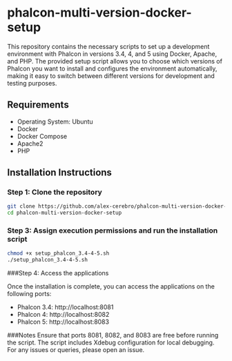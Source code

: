 # phalcon-multi-version-docker-setup

This repository contains the necessary scripts to set up a development environment with Phalcon in versions 3.4, 4, and 5 using Docker, Apache, and PHP. The provided setup script allows you to choose which versions of Phalcon you want to install and configures the environment automatically, making it easy to switch between different versions for development and testing purposes.

## Requirements

- Operating System: Ubuntu
- Docker
- Docker Compose
- Apache2
- PHP

## Installation Instructions

### Step 1: Clone the repository

```bash
git clone https://github.com/alex-cerebro/phalcon-multi-version-docker-setup.git
cd phalcon-multi-version-docker-setup
```
### Step 3: Assign execution permissions and run the installation script

```bash
chmod +x setup_phalcon_3.4-4-5.sh
./setup_phalcon_3.4-4-5.sh
```

###Step 4: Access the applications

Once the installation is complete, you can access the applications on the following ports:

- Phalcon 3.4: http://localhost:8081
- Phalcon 4: http://localhost:8082
- Phalcon 5: http://localhost:8083
  
###Notes
Ensure that ports 8081, 8082, and 8083 are free before running the script.
The script includes Xdebug configuration for local debugging.
For any issues or queries, please open an issue.
